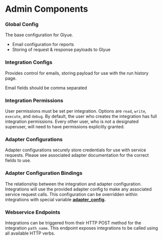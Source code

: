 # Admin Components

### Global Config

The base configuration for Glyue.

* Email configuration for reports
* Storing of request & response payloads to Glyue

### Integration Configs

Provides control for emails, storing payload for use with the run history page.

Email fields should be comma separated

### Integration Permissions

User permissions must be set per integration. Options are `read`, `write`, `execute`, and `debug`. By default, the user who creates the integration has full integration permissions. Every other user, who is not a designated superuser, will need to have permissions explicitly granted.

### Adapter Configurations

Adapter configurations securely store credentials for use with service requests. Please see associated adapter documentation for the correct fields to use.

### Adapter Configuration Bindings

The relationship between the integration and adapter configuration. Integrations will use the provided adapter config to make any associated service request calls. This configuration can be overridden within integrations with special variable [**adapter\_config**](broken-reference)**.**

### Webservice Endpoints

Integrations can be triggered from their HTTP POST method for the integration `path_name`. This endpoint exposes integrations to be called using all available HTTP verbs.

